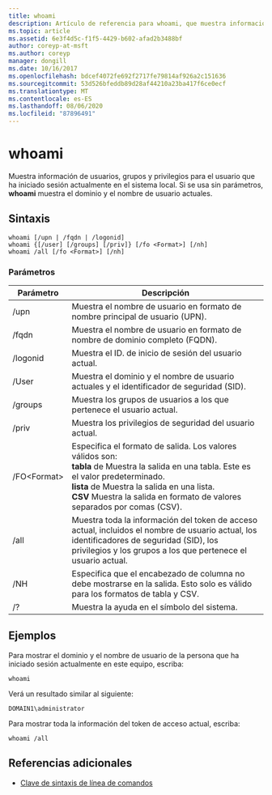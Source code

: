 ```yaml
---
title: whoami
description: Artículo de referencia para whoami, que muestra información de usuarios, grupos y privilegios para el usuario que ha iniciado sesión actualmente en el sistema local.
ms.topic: article
ms.assetid: 6e3f4d5c-f1f5-4429-b602-afad2b3488bf
author: coreyp-at-msft
ms.author: coreyp
manager: dongill
ms.date: 10/16/2017
ms.openlocfilehash: bdcef4072fe692f2717fe79814af926a2c151636
ms.sourcegitcommit: 53d526bfeddb89d28af44210a23ba417f6ce0ecf
ms.translationtype: MT
ms.contentlocale: es-ES
ms.lasthandoff: 08/06/2020
ms.locfileid: "87896491"
---
```

# <a name="whoami"></a>whoami



Muestra información de usuarios, grupos y privilegios para el usuario que ha iniciado sesión actualmente en el sistema local. Si se usa sin parámetros, **whoami** muestra el dominio y el nombre de usuario actuales.



## <a name="syntax"></a>Sintaxis

```
whoami [/upn | /fqdn | /logonid]
whoami {[/user] [/groups] [/priv]} [/fo <Format>] [/nh]
whoami /all [/fo <Format>] [/nh]
```

### <a name="parameters"></a>Parámetros

|Parámetro|Descripción|
|---------|-----------|
|/upn|Muestra el nombre de usuario en formato de nombre principal de usuario (UPN).|
|/fqdn|Muestra el nombre de usuario en formato de nombre de dominio completo (FQDN).|
|/logonid|Muestra el ID. de inicio de sesión del usuario actual.|
|/User|Muestra el dominio y el nombre de usuario actuales y el identificador de seguridad (SID).|
|/groups|Muestra los grupos de usuarios a los que pertenece el usuario actual.|
|/priv|Muestra los privilegios de seguridad del usuario actual.|
|/FO\<Format>|Especifica el formato de salida. Los valores válidos son:</br>**tabla** de Muestra la salida en una tabla. Este es el valor predeterminado.</br>**lista** de Muestra la salida en una lista.</br>**CSV** Muestra la salida en formato de valores separados por comas (CSV).|
|/all|Muestra toda la información del token de acceso actual, incluidos el nombre de usuario actual, los identificadores de seguridad (SID), los privilegios y los grupos a los que pertenece el usuario actual.|
|/NH|Especifica que el encabezado de columna no debe mostrarse en la salida. Esto solo es válido para los formatos de tabla y CSV.|
|/?|Muestra la ayuda en el símbolo del sistema.|

## <a name="examples"></a>Ejemplos

Para mostrar el dominio y el nombre de usuario de la persona que ha iniciado sesión actualmente en este equipo, escriba:
```
whoami
```
Verá un resultado similar al siguiente:
```
DOMAIN1\administrator
```
Para mostrar toda la información del token de acceso actual, escriba:
```
whoami /all
```

## <a name="additional-references"></a>Referencias adicionales

- [Clave de sintaxis de línea de comandos](command-line-syntax-key.md)